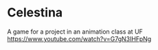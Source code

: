 # Celestina  
A game for a project in an animation class at UF  
https://www.youtube.com/watch?v=G7gN3IHFpNg  
